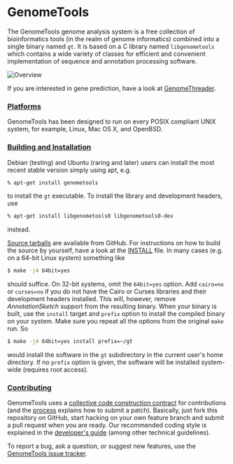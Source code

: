 # GenomeTools

The GenomeTools genome analysis system is a free collection of bioinformatics
tools (in the realm of genome informatics) combined into a single binary named
`gt`. It is based on a C library named `libgenometools` which contains a wide
variety of classes for efficient and convenient implementation of sequence and
annotation processing software.

![Overview](https://raw.github.com/satta/genometools/github-readme/www/github/assets/overview.png)

If you are interested in gene prediction, have a look at
[GenomeThreader](http://genomethreader.org).

### [Platforms](#platforms)

GenomeTools has been designed to run on every POSIX compliant UNIX system, for
example, Linux, Mac OS X, and OpenBSD.

### [Building and Installation](#build-install)

Debian (testing) and Ubuntu (raring and later) users can install the most recent
stable version simply using apt, e.g.
```bash
% apt-get install genometools
```
to install the `gt` executable. To install the library and development headers,
use
```bash
% apt-get install libgenometools0 libgenometools0-dev
```
instead.

[Source tarballs](https://github.com/genometools/genometools/releases) are
available from GitHub. For instructions on how to build the source by yourself,
have a look at the
[INSTALL](https://github.com/genometools/genometools/blob/master/INSTALL) file.
In many cases (e.g. on a 64-bit Linux system) something like
```bash
$ make -j4 64bit=yes
```
should suffice. On 32-bit systems, omit the `64bit=yes` option. Add `cairo=no`
or `curses=no` if you do not have the Cairo or Curses libraries and their
development headers installed. This will, however, remove *AnnotationSketch*
support from the resulting binary. When your binary is built, use the `install`
target and `prefix` option to install the compiled binary on your system. Make
sure you repeat all the options from the original `make` run. So
```bash
$ make -j4 64bit=yes install prefix=~/gt
```
would install the software in the `gt` subdirectory in the current user's home
directory. If no `prefix` option is given, the software will be installed
system-wide (requires root access).

### [Contributing](#contributing)

GenomeTools uses a [collective code construction
contract](http://genometools.org/contract.html) for contributions (and the
[process](http://genometools.org/contribute.html) explains how to submit a
patch). Basically, just fork this repository on GitHub, start hacking on your
own feature branch and submit a pull request when you are ready. Our recommended
coding style is explained in the
[developer's guide](http://genometools.org/documents/devguide.pdf) (among other
technical guidelines).

To report a bug, ask a question, or suggest new features, use the
[GenomeTools issue tracker](https://github.com/genometools/genometools/issues).
